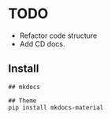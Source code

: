 
# TODO

* Refactor code structure
* Add CD docs.


## Install

```
## mkdocs

## Theme
pip install mkdocs-material
```